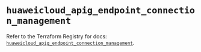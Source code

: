 # `huaweicloud_apig_endpoint_connection_management`

Refer to the Terraform Registry for docs: [`huaweicloud_apig_endpoint_connection_management`](https://registry.terraform.io/providers/huaweicloud/huaweicloud/1.71.1/docs/resources/apig_endpoint_connection_management).
